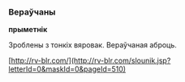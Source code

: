 ### Вераўчаны
**прыметнік**

Зроблены з тонкіх вяровак. Вераўчаная аброць.

<a rel="author">[http://rv-blr.com/](http://rv-blr.com/slounik.jsp?letterId=0&maskId=0&pageId=510)</a>
